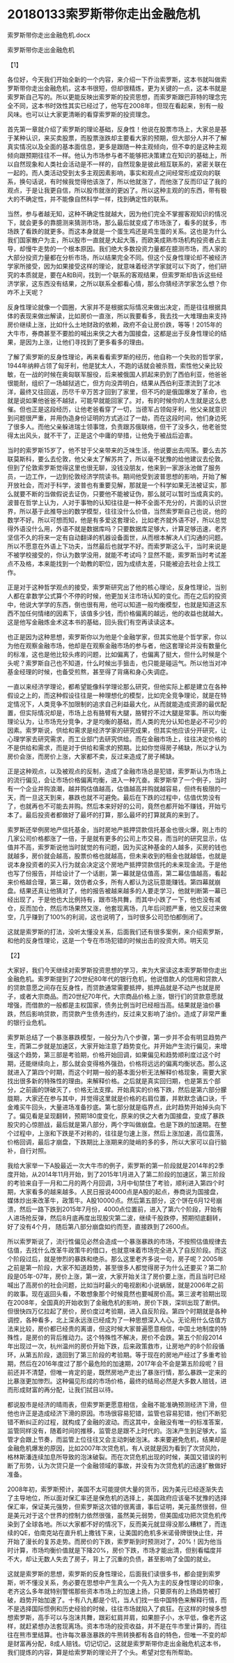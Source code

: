 # 20180133索罗斯带你走出金融危机
索罗斯带你走出金融危机.docx
  
索罗斯带你走出金融危机

 

【1】

各位好，今天我们开始全新的一个内容，来介绍一下乔治索罗斯，这本书就叫做索罗斯带你走出金融危机，这本书很短，但却很精炼，更为关键的一点，这本书就是索罗斯自己写的。所以更能反映出索罗斯的投资思想，而索罗斯跟巴菲特的理念完全不同，这本书时效性其实已经过了，他写在2008年，但现在看起来，别有一般风味。也可以让大家更清晰的看穿索罗斯的投资理念。

 

首先第一章就介绍了索罗斯的理论基础，反身性！他说在股票市场上，大家总是基于某种认识，来买卖股票，而股票涨跌却主要看大家的预期，但大部分人并不了解真实情况以及全面的基本面信息，更多是跟随一种主观倾向，但不幸的是这种主观倾向跟预期往往不一样。他认为市场参与者不能够把决策建立在知识的基础上，所以自然现象和人类社会活动是不一样的，自然现象是彼此相互联系的，紧密关联在一起的。而人类活动受到太多主观因素影响，事实和观点之间经常形成双向的联系，换句话说，有时候我觉得他该涨了，所以他就涨了，而他涨了反而印证了我的观点，于是让我更自信，所以股市就涨的更凶了。所以这种主观的的东西，带有极大的不确定性，并不能像自然科学一样，找到确定性的联系。

 

当然，参与者越无知，这种不确定性就越大，因为他们完全不掌握客观知识的情况下，就会更多的靠臆测来猜测市场，那么最后就变成了市场涨了，看多的就多，市场跌了看跌的就更多。而这本身就是一个蛋生鸡还是鸡生蛋的关系。这也是为什么我们国家散户为主，所以股市一直就是大起大落，而欧美成熟市场机构投资者占主导，却慢牛走势的一个根本原因。我们绝大多数投资力量都在臆测市场，而人家的大部分投资力量都在分析市场，所以结果完全不同。但这个反身性理论却不被经济学家所接受，因为如果接受这样的理论，就意味着经济学家就可以下岗了，他们研究的本质就是，要在A和B间，找到一个联系的客观结果，但索罗斯却告诉这些经济学家，这东西没有结果，之所以联系全都看心情，那么你猜经济学家怎么想？你咋不上天呢？

 

反身性理论就像一个圆圈，大家并不是根据实际情况来做出决定，而是往往根据具体的表现来做出解读，比如房价一直涨，所以我要看多，我去找一大堆理由来支持房价继续上涨，比如什么土地财政的依赖，政府不会让房价跌，等等！2015年的大牛市，券商甚至不要脸的喊出来侠之大者为国接盘，这都是出于反身性理论的结果，是因为上涨，让他们寻找到了更多看多的理由。

 

了解了索罗斯的反身性理论，再来看看索罗斯的经历，他自称一个失败的哲学家，1944年纳粹占领了匈牙利，他是犹太人，不跑的话就会被杀戮，索性他父亲比较敏，在一战的时候在奥匈联军服役，后来被俄国人抓起来扔到了西伯利亚，他爸爸很能耐，组织了一场越狱逃亡，但方向没弄明白，结果从西伯利亚漂流到了北冰洋，最终又往回返，历尽千辛万苦才回到了家里，但不巧的是俄国爆发了革命，也就是说如果他爸爸不越狱，可能早就能回家了。对，有的时候你的人生就是这么悲催。但也正是这段经历，让他老爸看穿了一切，当德军占领匈牙利，他父亲就意识到问题很严重，并用伪造身份证明的方式逃过了一劫，而在这段时间，他们身边死了很多人。而他父亲躲进瑞士领事馆，负责跟苏俄联络，但干了没多久，他老爸觉得太出风头，就不干了，正是这个中庸的举措，让他免于被战后迫害。

 

当时的索罗斯15岁了，他不甘于父亲带来的乏味生活，他说要出去闯荡。要么去苏联莫斯科，要么去伦敦，他父亲太了解苏共了，所以毫不犹豫的给他建议去伦敦。但到了伦敦索罗斯觉得这里也很无聊，没钱没朋友，他来到一家游泳池做了服务员，一边工作，一边到伦敦经济学院读书。期间他受到波普思想的影响，开始了解开放社会，而对于科学，波普也有重要见解，那就是一个科学如果无法被证实，那么就要不断的当做假说去证伪，只要他不能被证伪，那么就可以暂时当成真实的。波普在哲学上认为，人对于事物的认知往往是一种不全面不充分的，片面的认识世界，所以基于此推导出的数学模型，往往没什么价值，当然索罗斯自己也说，他的数学不好。所以可想而知，他是有多爱这套理论，比如老齐就外语不好，所以总觉得外语没什么用，外语不就是数据库吗？只要数据库足够大，计算足够迅速，老齐坚信不久的将来一定有自动翻译的机器设备面世，从而根本解决人们沟通的问题。所以不愿意在外语上下功夫，当然最后也就学不好。而索罗斯这么干，当时来说是不被学校接受的，你认为数学没用，就能不考试吗？显然不能，索罗斯当时考试差点不及格，本来能找到一个助教的职位，因为成绩太差，只能被迫去社会上找工作。

 

正是对于这种哲学观点的接受，索罗斯研究出了他的核心理论，反身性理论，当别人都在拿数学公式算个不停的时候，他更加关注市场认知的变化。而在之后的投资中，他说大学学的东西，倒也很有用，他可以知道一般均衡模型，也就是知道这东西不加任何情绪的因素下，该值多少钱，而价格偏离的越远，他的收益也就越大。这是他写金融炼金术这本书的基础，回头我们有空再读读这本。

 

也正是因为这种思想，索罗斯你以为他是个金融学家，但其实他是个哲学家，你以为他在观察金融市场，他却是在观察金融市场的参与者，他这套理论并没有数量化的标准，这也是他比较头疼的问题，比如偏离了，也偏离了挺大，但什么时候是个头呢？索罗斯自己也不知道，什么时候出手狙击，也只能是碰运气。所以他当对冲基金经理的时候，也备受煎熬，甚至得了背痛和身心失调症。

 

一直以来经济学理论，都希望能像科学理论那么研究，但他实际上都是建立在各种假设之上的，而这种假设往往是一种理想化的模型，比如完全竞争理论，就是在特定情况下，人类竞争不加限制的追求自己利益最大化，从而就能造成资源的最优配置，但实际情况却是，市场上总有胳臂有大腿，胳臂拧不过大腿是常事。所以均衡理论认为，让市场充分竞争，才是均衡的基础，而人类的充分认知也是必不可少的因素。索罗斯说，供给和需求是经济学家的研究成果，但其实他应该分开研究，让心理学家去研究需求，而工业部门去研究供给。而在金融市场上，往往决定价格的不是供给和需求，而是对于供给和需求的预期。比如你觉得房子稀缺，所以才认为房价会涨，而房价上涨，大家都不卖，反过来造成了房子稀缺。

 

正是这种观点，以及被观点的反制，造成了金融市场总是犯错，索罗斯认为市场上的流行偏见，会让市场价格偏离均衡，进入一种亢奋。索罗斯举了一个例子，当时有一个企业并购浪潮，越并购估值越高，估值越高并购就越容易，但终有极限的一天，而一旦这天到来，暴跌也就不可避免。最后在下跌的过程中，估值优势没有了，也就再也不可能去并购。然后本来好好的公司，竟然也都开始不赚钱，开始亏本了。最后投资者都做好了最坏的打算，那么最坏的打算就真的来到了。

 

索罗斯还举例房地产信托基金，当时房地产抵押贷款信托基金也很火爆，刚上市的几家公司价格都涨了一倍，于是就有更多的公司上市交易，而当时的研究显示，估值并不高，索罗斯说他当时就觉的有问题，因为买这种基金的人越多，买房的钱也就越多，房价就会越高，股票价格也就越高，但未来收到的租金也就越低，也就是说本身投资者的买入行为就会决定这个房地产抵押贷款信托的未来现金流。于是他也写了份报告，并给设计了一个话剧，第一幕就是估值高，第二幕估值越高，看起来价格越合理，第三幕，效仿者众多，所有人都认为这玩意能赚钱。第四幕就崩盘。结果还真让他猜对了，他的报告被越来越多的人要走学习，他就判断第一幕已经出现了，于是他也大比例持有，跟市场共舞，而其中小跌了一下，他也没有减仓，反而加仓，然后市场果然又涨，他套现离场，几年后问题严重，他又反过来做空，几乎赚到了100%的利润，这也说明了，当时很多公司恐怕都倒闭了。

 

这就是索罗斯的打法，没听太懂没关系，后面我们还有很多案例，来介绍索罗斯，和他的反身性理论，这是一个专在市场犯错的时候出击的投资大师。明天见

 

【2】

 

大家好，我们今天继续对索罗斯投资思想的学习，来为大家读这本索罗斯带你走出金融危机。索罗斯提到了20世纪80年代的银行危机，他说借款人的信用和贷款人的贷款意愿之间存在反身性，而贷款通常需要抵押，抵押品就是不动产也就是房子，或者大宗商品。而20世纪70年代，大宗商品价格上涨，银行们的贷款意愿就增强，而借款的一般都是主权国家，债务比例当时已经相当高。结果就是油价暴跌，然后影响贷款，而贷款产生债务违约，反过来又影响了油价。造成了非常严重的银行业危机。

 

索罗斯总结了一个暴涨暴跌模型，一般分为八个步骤，第一步并不会有明显趋势产生，而第二步就是加速区，大家开始注意了趋势变化。并开始产生流行偏见，来增强这个趋势，第三部是考验期，价格开始回调，如果偏见和趋势顺利度过这个时期，还能继续向上，那么就会变得格外强劲，价格将远远的偏离均衡状态。那么这就进入了第四个时期，而这个时期一般的基本面分析无法解释价格现象，需要大家找出很多新的特殊性的理由。来解释价格。之后就是真实回归期，也是第五个部分，之前画的饼破灭了，价格无法支撑。开始真实的价格下跌，然后是第六部分朦胧期，大家还在参与其中，并觉得这里就是价格的右肩位置，并默默念诵口诀，千金难买牛回头，大量进场准备抄底。第七部分就是临界点，此时趋势开始掉头向下了。偏见看是呈现翻转，预期180度变化，原来的侠之大者为国接盘，变成了暴跌股灾的心惊胆战，最后就是第八部分，两个字叫做崩盘。也是下跌的加速期。在整个过程中，上涨和下跌是不对称的，往往是匀速上涨，然后上涨加速，高位震荡，价格回调，最后才崩盘，下跌期比上涨期来的陡峭的多的多，所以大家可以自行脑补，自行对照。

 

我给大家举一下A股最近一次大牛市的例子，索罗斯的第一阶段就是2014年的2季度开始，从2014年11月开始，到了2015年1月进入了第二阶段的加速区，第三阶段的考验来自于一月和二月的两个月回调，3月中旬禁住了考验，顺利进入第四个时期，大家看多的越来越多。人民日报说4000点是A股的起点，券商说为国接盘，媒体炒出来改革牛，政策牛。A股10000点。然后第五部分，这个饼在6月12号崩溃，然后一路下跌到2015年7月份，4000点位置前，进入了第六个阶段，开始有人进场抢反弹，然后8月底再度出现股灾第二波，继续千股跌停，预期彻底翻转，好了没有4个月， 随后第八部分崩盘如约而至，直接跌到了2600点。

 

所以索罗斯说了，流行性偏见必然会造成一个暴涨暴跌的市场，不按照估值规律去估值，去找什么改革牛政策牛的借口，也就意味着市场完全进入了自反阶段。而这个阶段过后，就是惨烈的暴跌和绝杀。那么这里老齐多说一句，房子呢？2005年之前是第一阶段，大家不知道趋势，甚至很多人都觉得房子为什么还要买？第二阶段是05年-07年，房价上涨，第一波，大家开始关注了房价要上涨，而且当时已经喊出了高房价的社会问题，比如当时最火的电视剧和小说蜗居，就是2006年之前的故事。现在返回头看，不敢想象那个时候竟然也要喊房价高。第三波考验期出现在2008年，全国真的开始收到了金融危机的影响，房价下跌，深圳出现了断供。但很快四万亿拉起了房价，房价度过考验期，进入自反阶段。第四个时期就是各种调控，各种看多，北上深永远涨已经成为了一种思想深入人心。无论用什么估值方法来比较，房价都已经贵的离谱，但这时候大家普遍愿意相信，中国土地制度的特殊性，是房价的背后推动力。这个特殊性不解决，房价不会跌。第五个阶段2014年出现过一次，杭州温州的房价开始下跌，后来政策救市，让房地产的8个阶段循环，从第五阶段，退回到了第三阶段的考验期。等于现在的房地产经过了多重考验期，然后在2016年度过了那个最危险的加速期，2017年会不会是第五阶段呢？目前还并不清楚，但唯一肯定的是，既然房地产走出了暴涨行情，那么暴跌一定来的比暴涨更加惨烈。这种偏见形成的市场价格，最终的结局必然是大多数人赔钱，进而形成财富的再分配，让我们拭目以待。

 

都说股市是经济的晴雨表，但索罗斯更愿意相信，金融不能准确预测经济下滑，但他也许正是造成经济下滑的原因。市场很容易犯错，监管也容易犯错，他们不断犯错不断纠正的过程，就构成了金融的波动。而这其中，金融没有唯一的标准答案，监管同样没有，随着时间的推移，监管总是跟不上时代的。泡沫产生到足够大，监管才会跟上节奏，而监管上位往往又会主动刺破泡沫。本来要避免危机，结果却是金融危机爆发的原因，比如2007年次贷危机，有人说就是因为看到了次贷风险，格林斯潘连续加息所导致的泡沫破裂。而在次贷危机出现的时候，美国又错误的判断了形势，认为次贷只是一个金融领域的事故，并没有为次贷危机的迅速扩散做好准备。

 

2008年初，索罗斯预计，美国不太可能提供大量的货币，因为美元已经逐渐失去了主导地位，所以面对保汇率还是保危机的选择上，美国政府应该毫不犹豫的选择保汇率，保证美元强势，但索罗斯这次错的很离谱，事后证明，美元虽然很弱，但是美元对于这个世界的控制力依然很强，虽然美元弱势，但美国成功把次贷危机传染到了全球各地。所以大家都不好的情况下，反而美元就显得没那么糟糕了，而连续的QE，伯南克站在直升机上撒钱下来，让美国的危机多米诺骨牌很快止住，并开始了漫长的复苏走势。而房价的下跌，索罗斯到时预测对了，20%！因为他当时计算，市场均衡价值就是下降20%，房价下跌，市场才能出清，但别看幅度并不大，却让无数人失去了房子，背上了沉重的负债，甚至影响了全国的就业。

 

这就是索罗斯的思想，索罗斯的反身性理论，后面我们读很多书，都会提到索罗斯，听不懂没关系，务必要在思想中产生真么一个先入为主的反身性理论的印象，老齐这么多年就特别警惕那些资本市场上的加速上扬，只要原有的上扬趋势被打破，趋势开始加速了。十有八九都是个坑，当人们找一些中国特色来解释行情，而不是选择国际惯例和历史经验的时候，往往市场就陷入了疯狂。在这样的时候多想想索罗斯，高手可以与泡沫共舞，跟彩虹肩并肩，如果胆子小，水平低，像老齐这样，就赶紧想办法套现离场。资本市场的投资收益，并不是在牛市里计算的，而往往在熊市里结算。也许每次暴涨暴跌的牛熊转换都有各自的特色，但唯一不变的却是财富再分配，8成人赔钱。切记切记，这就是索罗斯带你走出金融危机这本书，我们提炼的内容，算是给索罗斯的理论开了个头。希望对您有所帮助。

 

 

 
